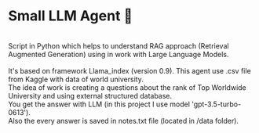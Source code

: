 # Small LLM Agent  :file_folder:
</br>
Script in Python which helps to understand RAG approach (Retrieval Augmented Generation) using in work with Large Language Models.
</br>
</br>
It's based on framework Llama_index (version 0.9). This agent use .csv file from Kaggle with data of world university. 
</br>
The idea of work is creating a questions about the rank of Top Worldwide University and using external structured database.
</br>
You get the answer with LLM (in this project I use model 'gpt-3.5-turbo-0613'). 
</br>
Also the every answer is saved in notes.txt file (located in /data folder).

